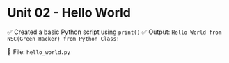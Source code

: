 # Unit 02 - Hello World

✅ Created a basic Python script using `print()`
✅ Output: `Hello World from NSC(Green Hacker) from Python Class!`

📁 File: `hello_world.py`